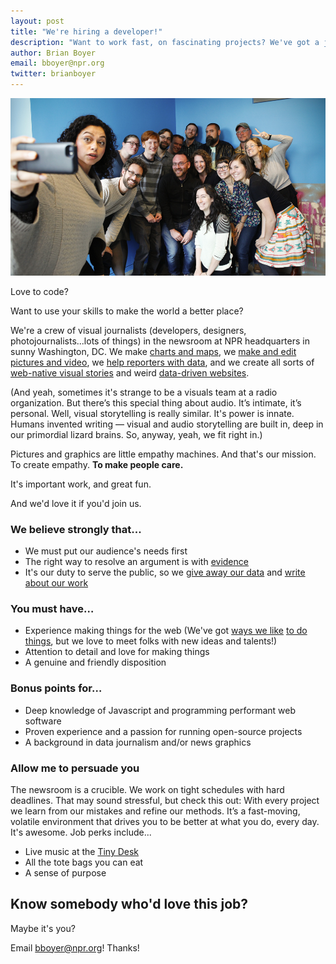```yaml
---
layout: post
title: "We're hiring a developer!"
description: "Want to work fast, on fascinating projects? We've got a job for you."
author: Brian Boyer
email: bboyer@npr.org
twitter: brianboyer
---
```

![The NPR Visuals team](/img/posts/selfie.jpg)

Love to code?

Want to use your skills to make the world a better place?

We're a crew of visual journalists (developers, designers, photojournalists...lots of things) in the newsroom at NPR headquarters in sunny Washington, DC. We make [charts and maps](http://www.npr.org/sections/goatsandsoda/2015/10/20/448407788/where-the-girls-are-and-aren-t-15girls), we [make and edit pictures and video](http://www.npr.org/2015/11/05/453239276/in-the-amazons-fire-season-you-either-burn-or-you-starve), we [help reporters with data](http://www.npr.org/2014/09/02/342494225/mraps-and-bayonets-what-we-know-about-the-pentagons-1033-program), and we create all sorts of [web-native visual stories](http://apps.npr.org/lookatthis/posts/yemen/) and weird [data-driven websites](http://earbud.fm/).

(And yeah, sometimes it's strange to be a visuals team at a radio organization. But there’s this special thing about audio. It’s intimate, it’s personal. Well, visual storytelling is really similar. It's power is innate. Humans invented writing &mdash; visual and audio storytelling are built in, deep in our primordial lizard brains. So, anyway, yeah, we fit right in.)

Pictures and graphics are little empathy machines. And that's our mission. To create empathy. **To make people care.**

It's important work, and great fun.

And we'd love it if you'd join us.

### We believe strongly that...
* We must put our audience's needs first
* The right way to resolve an argument is with [evidence](http://blog.apps.npr.org/2015/02/26/multivariate-testing.html)
* It's our duty to serve the public, so we [give away our data](http://www.npr.org/2014/09/02/342494225/mraps-and-bayonets-what-we-know-about-the-pentagons-1033-program) and [write about our work](http://blog.apps.npr.org/2015/02/26/multivariate-testing.html)

### You must have…
* Experience making things for the web (We've got [ways we like](https://source.opennews.org/en-US/articles/all-about-dailygraphics/) [to do things](http://blog.apps.npr.org/2013/02/14/app-template-redux.html), but we love to meet folks with new ideas and talents!)
* Attention to detail and love for making things
* A genuine and friendly disposition

### Bonus points for…
* Deep knowledge of Javascript and programming performant web software
* Proven experience and a passion for running open-source projects
* A background in data journalism and/or news graphics

### Allow me to persuade you
The newsroom is a crucible. We work on tight schedules with hard deadlines. That may sound stressful, but check this out: With every project we learn from our mistakes and refine our methods. It’s a fast-moving, volatile environment that drives you to be better at what you do, every day. It's awesome. Job perks include...

* Live music at the [Tiny Desk](http://www.npr.org/series/tiny-desk-concerts/)
* All the tote bags you can eat
* A sense of purpose

## Know somebody who'd love this job?

Maybe it's you?

Email [bboyer@npr.org](mailto:bboyer@npr.org)! Thanks!